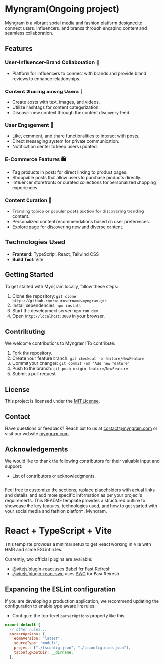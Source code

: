 # Myngram(Ongoing project)

Myngram is a vibrant social media and fashion platform designed to connect users, influencers, and brands through engaging content and seamless collaboration.

## Features

### User-Influencer-Brand Collaboration 💼

- Platform for influencers to connect with brands and provide brand reviews to enhance relationships.
  
### Content Sharing among Users 📸

- Create posts with text, images, and videos.
- Utilize hashtags for content categorization.
- Discover new content through the content discovery feed.

### User Engagement 💬

- Like, comment, and share functionalities to interact with posts.
- Direct messaging system for private communication.
- Notification center to keep users updated.

### E-Commerce Features 🛍️

- Tag products in posts for direct linking to product pages.
- Shoppable posts that allow users to purchase products directly.
- Influencer storefronts or curated collections for personalized shopping experiences.

### Content Curation 🌟

- Trending topics or popular posts section for discovering trending content.
- Personalized content recommendations based on user preferences.
- Explore page for discovering new and diverse content.

## Technologies Used

- **Frontend**: TypeScript, React, Tailwind CSS
- **Build Tool**: Vite

## Getting Started

To get started with Myngram locally, follow these steps:

1. Clone the repository: `git clone https://github.com/yourusername/myngram.git`
2. Install dependencies: `npm install`
3. Start the development server: `npm run dev`
4. Open `http://localhost:3000` in your browser.

## Contributing

We welcome contributions to Myngram! To contribute:

1. Fork the repository.
2. Create your feature branch: `git checkout -b feature/NewFeature`
3. Commit your changes: `git commit -am 'Add new feature'`
4. Push to the branch: `git push origin feature/NewFeature`
5. Submit a pull request.


## License

This project is licensed under the [MIT License](link-to-license.md).

## Contact

Have questions or feedback? Reach out to us at contact@myngram.com or visit our website [myngram.com](https://www.myngram.com).

## Acknowledgements

We would like to thank the following contributors for their valuable input and support:
- List of contributors or acknowledgments.

---

Feel free to customize the sections, replace placeholders with actual links and details, and add more specific information as per your project's requirements. This README template provides a structured outline to showcase the key features, technologies used, and how to get started with your social media and fashion platform, Myngram.


# React + TypeScript + Vite

This template provides a minimal setup to get React working in Vite with HMR and some ESLint rules.

Currently, two official plugins are available:

- [@vitejs/plugin-react](https://github.com/vitejs/vite-plugin-react/blob/main/packages/plugin-react/README.md) uses [Babel](https://babeljs.io/) for Fast Refresh
- [@vitejs/plugin-react-swc](https://github.com/vitejs/vite-plugin-react-swc) uses [SWC](https://swc.rs/) for Fast Refresh

## Expanding the ESLint configuration

If you are developing a production application, we recommend updating the configuration to enable type aware lint rules:

- Configure the top-level `parserOptions` property like this:

```js
export default {
  // other rules...
  parserOptions: {
    ecmaVersion: "latest",
    sourceType: "module",
    project: ["./tsconfig.json", "./tsconfig.node.json"],
    tsconfigRootDir: __dirname,
  },
